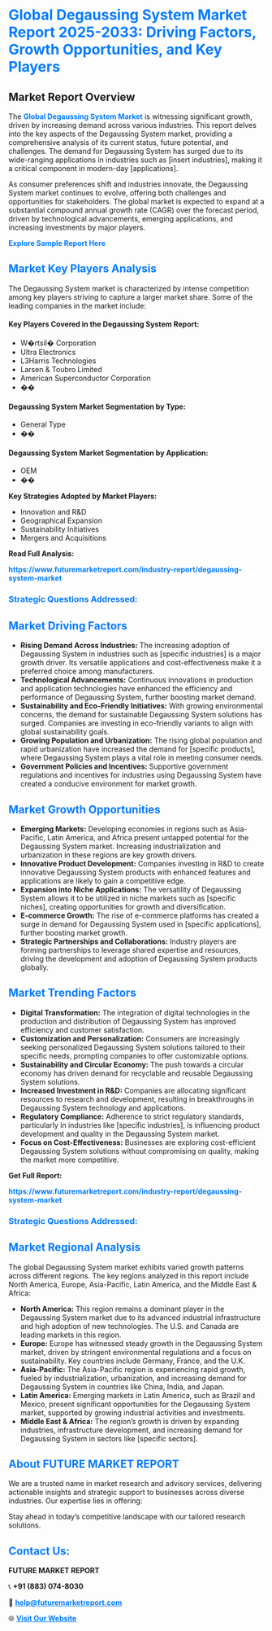 <h1 style="color: #007BFF;">Global Degaussing System Market Report 2025-2033: Driving Factors, Growth Opportunities, and Key Players</h1>

<section id="overview">
<h2>Market Report Overview</h2>
<p>The <a href="https://www.futuremarketreport.com/industry-report/degaussing-system-market" style="color: #007BFF; text-decoration: none;"><strong>Global Degaussing System Market</strong></a> is witnessing significant growth, driven by increasing demand across various industries. This report delves into the key aspects of the Degaussing System market, providing a comprehensive analysis of its current status, future potential, and challenges. The demand for Degaussing System has surged due to its wide-ranging applications in industries such as [insert industries], making it a critical component in modern-day [applications].</p>
<p>As consumer preferences shift and industries innovate, the Degaussing System market continues to evolve, offering both challenges and opportunities for stakeholders. The global market is expected to expand at a substantial compound annual growth rate (CAGR) over the forecast period, driven by technological advancements, emerging applications, and increasing investments by major players.</p>
</section>

<section id="overview">
<p><a href="https://www.futuremarketreport.com/request-sample/reportId=117110" style="color: #007BFF; text-decoration: none;"><strong>Explore Sample Report Here</strong></a></p>
</section>

<section id="key-players">
<h2 style="color: #007BFF;">Market Key Players Analysis</h2>
<p>The Degaussing System market is characterized by intense competition among key players striving to capture a larger market share. Some of the leading companies in the market include:</p>
<h4>Key Players Covered in the Degaussing System Report:</h4>
<ul><li>W�rtsil� Corporation</li><li>Ultra Electronics</li><li>L3Harris Technologies</li><li>Larsen &amp; Toubro Limited</li><li>American Superconductor Corporation</li><li>��</li></ul>
<h4>Degaussing System Market Segmentation by Type:</h4>
<ul><li>General Type</li><li>��</li></ul>

<h4>Degaussing System Market Segmentation by Application:</h4>
<ul><li>OEM</li><li>��</li></ul>
<p><strong>Key Strategies Adopted by Market Players:</strong></p>
<ul>
<li>Innovation and R&D</li>
<li>Geographical Expansion</li>
<li>Sustainability Initiatives</li>
<li>Mergers and Acquisitions</li>
</ul>
</section>

<section>
<p><strong>Read Full Analysis: </strong></p><a href="https://www.futuremarketreport.com/industry-report/degaussing-system-market" style="color: #007BFF; text-decoration: none;"><strong>https://www.futuremarketreport.com/industry-report/degaussing-system-market</strong></a>
<h3 style="color: #007BFF;">Strategic Questions Addressed:</h3>
</section>

<section id="driving-factors">
<h2 style="color: #007BFF;">Market Driving Factors</h2>
<ul>
<li><strong>Rising Demand Across Industries:</strong> The increasing adoption of Degaussing System in industries such as [specific industries] is a major growth driver. Its versatile applications and cost-effectiveness make it a preferred choice among manufacturers.</li>
<li><strong>Technological Advancements:</strong> Continuous innovations in production and application technologies have enhanced the efficiency and performance of Degaussing System, further boosting market demand.</li>
<li><strong>Sustainability and Eco-Friendly Initiatives:</strong> With growing environmental concerns, the demand for sustainable Degaussing System solutions has surged. Companies are investing in eco-friendly variants to align with global sustainability goals.</li>
<li><strong>Growing Population and Urbanization:</strong> The rising global population and rapid urbanization have increased the demand for [specific products], where Degaussing System plays a vital role in meeting consumer needs.</li>
<li><strong>Government Policies and Incentives:</strong> Supportive government regulations and incentives for industries using Degaussing System have created a conducive environment for market growth.</li>
</ul>
</section>

<section id="growth-opportunities">
<h2 style="color: #007BFF;">Market Growth Opportunities</h2>
<ul>
<li><strong>Emerging Markets:</strong> Developing economies in regions such as Asia-Pacific, Latin America, and Africa present untapped potential for the Degaussing System market. Increasing industrialization and urbanization in these regions are key growth drivers.</li>
<li><strong>Innovative Product Development:</strong> Companies investing in R&D to create innovative Degaussing System products with enhanced features and applications are likely to gain a competitive edge.</li>
<li><strong>Expansion into Niche Applications:</strong> The versatility of Degaussing System allows it to be utilized in niche markets such as [specific niches], creating opportunities for growth and diversification.</li>
<li><strong>E-commerce Growth:</strong> The rise of e-commerce platforms has created a surge in demand for Degaussing System used in [specific applications], further boosting market growth.</li>
<li><strong>Strategic Partnerships and Collaborations:</strong> Industry players are forming partnerships to leverage shared expertise and resources, driving the development and adoption of Degaussing System products globally.</li>
</ul>
</section>

<section id="trending-factors">
<h2 style="color: #007BFF;">Market Trending Factors</h2>
<ul>
<li><strong>Digital Transformation:</strong> The integration of digital technologies in the production and distribution of Degaussing System has improved efficiency and customer satisfaction.</li>
<li><strong>Customization and Personalization:</strong> Consumers are increasingly seeking personalized Degaussing System solutions tailored to their specific needs, prompting companies to offer customizable options.</li>
<li><strong>Sustainability and Circular Economy:</strong> The push towards a circular economy has driven demand for recyclable and reusable Degaussing System solutions.</li>
<li><strong>Increased Investment in R&D:</strong> Companies are allocating significant resources to research and development, resulting in breakthroughs in Degaussing System technology and applications.</li>
<li><strong>Regulatory Compliance:</strong> Adherence to strict regulatory standards, particularly in industries like [specific industries], is influencing product development and quality in the Degaussing System market.</li>
<li><strong>Focus on Cost-Effectiveness:</strong> Businesses are exploring cost-efficient Degaussing System solutions without compromising on quality, making the market more competitive.</li>
</ul>
</section>

<section>
<p><strong>Get Full Report: </strong></p><a href="https://www.futuremarketreport.com/industry-report/degaussing-system-market" style="color: #007BFF; text-decoration: none;"><strong>https://www.futuremarketreport.com/industry-report/degaussing-system-market</strong></a>
<h3 style="color: #007BFF;">Strategic Questions Addressed:</h3>
</section>


<section id="regional-analysis">
<h2 style="color: #007BFF;">Market Regional Analysis</h2>
<p>The global Degaussing System market exhibits varied growth patterns across different regions. The key regions analyzed in this report include North America, Europe, Asia-Pacific, Latin America, and the Middle East & Africa:</p>
<ul>
<li><strong>North America:</strong> This region remains a dominant player in the Degaussing System market due to its advanced industrial infrastructure and high adoption of new technologies. The U.S. and Canada are leading markets in this region.</li>
<li><strong>Europe:</strong> Europe has witnessed steady growth in the Degaussing System market, driven by stringent environmental regulations and a focus on sustainability. Key countries include Germany, France, and the U.K.</li>
<li><strong>Asia-Pacific:</strong> The Asia-Pacific region is experiencing rapid growth, fueled by industrialization, urbanization, and increasing demand for Degaussing System in countries like China, India, and Japan.</li>
<li><strong>Latin America:</strong> Emerging markets in Latin America, such as Brazil and Mexico, present significant opportunities for the Degaussing System market, supported by growing industrial activities and investments.</li>
<li><strong>Middle East & Africa:</strong> The region’s growth is driven by expanding industries, infrastructure development, and increasing demand for Degaussing System in sectors like [specific sectors].</li>
</ul>
</section>

<footer>
<h2 style="color: #007BFF;">About FUTURE MARKET REPORT</h2>
<p>We are a trusted name in market research and advisory services, delivering actionable insights and strategic support to businesses across diverse industries. Our expertise lies in offering:</p>

<p>Stay ahead in today’s competitive landscape with our tailored research solutions.</p>

<h2 style="color: #007BFF;">Contact Us:</h2>
<p><strong>FUTURE MARKET REPORT</strong></p>
<p>📞 <strong>+91 (883) 074-8030</strong></p>
<p>📧 <strong><a href="mailto:help@futuremarketreport.com" style="color: #007BFF;">help@futuremarketreport.com</a></strong></p>
<p>🌐 <strong><a href="https://www.futuremarketreport.com/" style="color: #007BFF;">Visit Our Website</a></strong></p>
</footer>